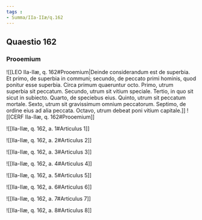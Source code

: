 ```yaml
---
tags : 
- Summa/IIa-IIæ/q.162
---
```


## Quaestio 162

### Prooemium

![[LEO IIa-IIæ, q. 162#Prooemium|Deinde considerandum est de superbia. Et primo, de superbia in communi; secundo, de peccato primi hominis, quod ponitur esse superbia. Circa primum quaeruntur octo. Primo, utrum superbia sit peccatum. Secundo, utrum sit vitium speciale. Tertio, in quo sit sicut in subiecto. Quarto, de speciebus eius. Quinto, utrum sit peccatum mortale. Sexto, utrum sit gravissimum omnium peccatorum. Septimo, de ordine eius ad alia peccata. Octavo, utrum debeat poni vitium capitale.]]
![[CERF IIa-IIæ, q. 162#Prooemium]]

![[IIa-IIæ, q. 162, a. 1#Articulus 1]]

![[IIa-IIæ, q. 162, a. 2#Articulus 2]]

![[IIa-IIæ, q. 162, a. 3#Articulus 3]]

![[IIa-IIæ, q. 162, a. 4#Articulus 4]]

![[IIa-IIæ, q. 162, a. 5#Articulus 5]]

![[IIa-IIæ, q. 162, a. 6#Articulus 6]]

![[IIa-IIæ, q. 162, a. 7#Articulus 7]]

![[IIa-IIæ, q. 162, a. 8#Articulus 8]]

